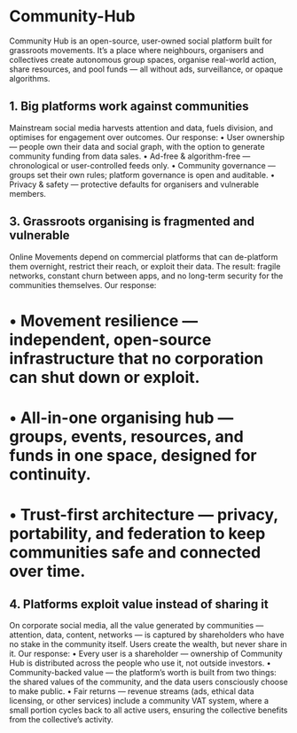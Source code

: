 # Community-Hub
Community Hub is an open-source, user-owned social platform built for grassroots movements. It’s a place where neighbours, organisers and collectives create autonomous group spaces, organise real-world action, share resources, and pool funds — all without ads, surveillance, or opaque algorithms. 

## 1. Big platforms work against communities
Mainstream social media harvests attention and data, fuels division, and optimises for engagement over outcomes.
Our response:
•	User ownership — people own their data and social graph, with the option to generate community funding from data sales.
•	Ad-free & algorithm-free — chronological or user-controlled feeds only.
•	Community governance — groups set their own rules; platform governance is open and auditable.
•	Privacy & safety — protective defaults for organisers and vulnerable members.

## 3. Grassroots organising is fragmented and vulnerable
Online Movements depend on commercial platforms that can de-platform them overnight, restrict their reach, or exploit their data. The result: fragile networks, constant churn between apps, and no long-term security for the communities themselves.
Our response:
# •	Movement resilience — independent, open-source infrastructure that no corporation can shut down or exploit.
# •	All-in-one organising hub — groups, events, resources, and funds in one space, designed for continuity.
# •	Trust-first architecture — privacy, portability, and federation to keep communities safe and connected over time.

## 4. Platforms exploit value instead of sharing it
On corporate social media, all the value generated by communities — attention, data, content, networks — is captured by shareholders who have no stake in the community itself. Users create the wealth, but never share in it.
Our response:
•	Every user is a shareholder — ownership of Community Hub is distributed across the people who use it, not outside investors.
•	Community-backed value — the platform’s worth is built from two things: the shared values of the community, and the data users consciously choose to make public.
•	Fair returns — revenue streams (ads, ethical data licensing, or other services) include a community VAT system, where a small portion cycles back to all active users, ensuring the collective benefits from the collective’s activity.


